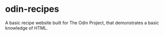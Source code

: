 # odin-recipes

A basic recipe website built for The Odin Project, that demonstrates a basic knowledge of HTML.

